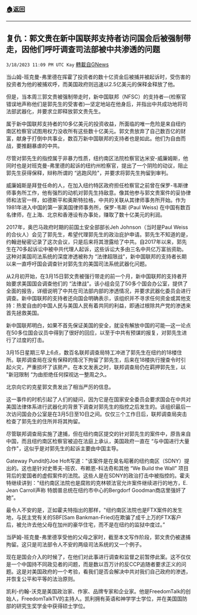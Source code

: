 ###  [:house:返回](README.md)
---


## 复仇：郭文贵在新中国联邦支持者访问国会后被强制带走，因他们呼吁调查司法部被中共渗透的问题
`3/18/2023 11:09 PM UTC Kay` [轉載自GNews](https://gnews.org/articles/1025797)

当山姆-班克曼-弗里德在挥霍了投资者的数十亿资金后被捕并被起诉时，受伤害的投资者为他的被捕欢呼，而美国政府则迅速以2.5亿美元的保释金释放了他。

但是，当本周三郭文贵被强制带走时，新中国联邦（NFSC）的支持者—(检察官错误地声称他们是郭先生的受害者)—坚定地站在他身后，并指出中共成功地将司法部武器化，并要求立即释放郭文贵先生。

属于新中国联邦支持者的10多亿美元的投资收益，所面临的唯一危险是来自纽约南区检察官试图用权力没收所有这些数十亿美元。郭文贵放弃了自己数百亿的财富，献身于打倒中共事业，数百万新中国联邦的支持者也是如此。他们为自由而战，要推翻暴虐的中共。

尽管对郭先生的指控属于非暴力性质，纽约南区法院检察官达米安-威廉姆斯，他同时也是对班克曼-弗里德的起诉的纽约州检察官，提出了一个阴险的动议，阻止郭先生获得保释，辩称所谓的 “逃跑风险"，并要求将郭先生拘留到审判。

威廉姆斯是拜登任命的人，在加入纽约特区政府担任检察官之前曾在保罗-韦斯律师事务所工作，他有强烈的动机对郭先生持敌意。像其他参与郭文贵案件的妥协律师和法官一样，如德斯平和奥斯特拉格，中共的关联从其律师事务所开始。作为1981年进入中国的第一家美国律师事务所，保罗-韦斯 (Paul Weiss) 在中国有数百名律师，在上海、北京和香港设有办事处，赚取了数十亿美元的利润。

2017年，奥巴马政府时期的前国土安全部部长Jeh Johnson（当时是Paul Weiss的合伙人）会见了郭先生，希望代理郭先生的政治庇护申请。郭先生不知道的是，约翰逊秘密记录了这次会议，只是后来将其泄露给了中共。自2017年以来，郭先生在70多起诉讼中被中共代理人起诉，这些诉讼大多由三名中共亿万富翁资助。这种对美国司法系统的深度渗透被称为 “法律超限战"，新中国联邦的支持者长期以来一直呼吁国会调查针对郭先生的美国司法系统武器化问题。

从2月初开始，在3月15日郭文贵被强行带走的前一个月，新中国联邦的支持者开始要求美国国会调查他们的 “法律战"。该小组会见了50多个国会办公室，提供了全面的报告，详细说明了中共在司法部内部的渗透情况，并要求武器化委员会进行调查。新中国联邦的支持者还向国会明确表示，该组织并不寻求任何资金或其他支持：热爱自由的中国人民与美国人民有着共同的利益，即通过根除共产党的渗透来首先拯救美国。

新中国联邦明白，如果不首先保证美国的安全，就没有解放中国的可能—这一论点在50多位国会议员中得到了很好的回应，以至于中共有预谋的报复，对郭先生进行了过度的打击。

3月15日星期三早上6点，数百名联邦调查局特工冲进了郭先生在纽约的18楼住所。联邦调查局在没有保释的情况下拘留了郭先生，后来在18楼执行搜查令时引起火灾，严重损坏了该房产。在本文发表之时，联邦调查局仍在羁押郭先生，以 "新冠限制 “为由拒绝任何探视达一整周之久。

北京向它的克星郭文贵发出了相当严厉的信息。

这一事件的时机引起了人们的疑问，因为它是在国家安全委员会要求国会在中共对美国法律体系进行武器化的背景下调查对郭先生的指控之后发生的。该组织最后一次访问国会办公室是在3月5日至10日之间。仅仅三个工作日后，联邦调查局突击检查了郭先生的住所并将其拘留。

尽管联邦调查局实施了逮捕，但在纽约南区提交的针对郭先生的案件中，原告来自中国，而且纽约南区检察官被迫在法庭上承认，美国政府一直在 “与中国进行大量合作"，这似乎是对郭先生的起诉主要由中国主导。

Gateway Pundit的Joe Hoft写道："该案件是在臭名昭著的纽约南区（SDNY）提出的。这也是针对史蒂夫-班农、布赖恩-科法奇和其他 “We Build the Wall” 项目背后的爱国者的虚假案件的法院。这些人是在SDNY的政治打击中被指控的。霍夫特继续讲到："纽约南区法院也是腐败的克林顿法官允许案件继续进行的地方，E. Jean Carroll声称 特朗普总统在纽约市中心的Bergdorf Goodman商店里强奸了她”。

最令人不安的是，正如霍夫特指出的那样，"纽约南区法院也是FTX案件的发生地，与民主党有关的SBF\[Sam Bankman-Fried\]在欺骗了成千上万的FTX客户后，被允许去他父母在加州的豪华住宅，而不是在纽约的监狱中度过。”

当萨姆-班克曼-弗里德享受他的父母之家时，截至本文写作阶段，郭文贵仍被逮捕拘留。这只是司法部令人不安的两级司法系统的又一个例子。

现在是国会介入的时候了，在他们对此事进行调查和监督之前暂停此案。这不仅仅是一个中国持不同政见者的问题，而是数以百万计的反CCP追随者要求正义的问题。这是对美国政府的一个考验，看我们是否会解决中共对我们自己政府的渗透，并恢复公平和平等的法治原则。

凯利-约翰-沃克是美国政治家、作家、品牌专家和企业家。他是FreedomTalk的创始人，FreedomTalkTV的主持人。凯利拥有英语和神学学士学位，并在美国国防部的研究生奖学金中获得硕士学位。
